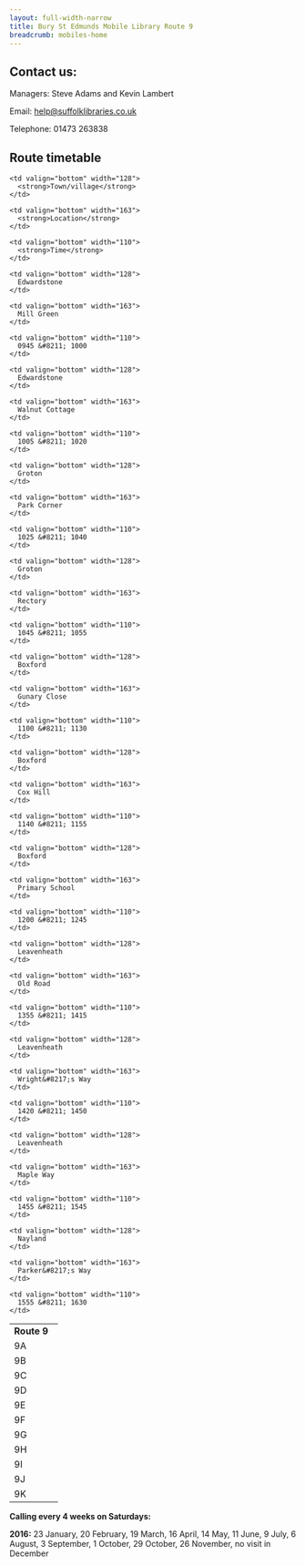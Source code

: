 ```yaml
---
layout: full-width-narrow
title: Bury St Edmunds Mobile Library Route 9
breadcrumb: mobiles-home
---
```

## Contact us:

Managers: Steve Adams and Kevin Lambert

Email: [help@suffolklibraries.co.uk](mailto:help@suffolklibraries.co.uk?subject=Mobile%20library%20enquiry)

Telephone: 01473 263838

## Route timetable

<table class="pure-table">
  <tr>
    <td valign="bottom" width="69">
      <strong>Route 9 </strong>
    </td>

    <td valign="bottom" width="128">
      <strong>Town/village</strong>
    </td>

    <td valign="bottom" width="163">
      <strong>Location</strong>
    </td>

    <td valign="bottom" width="110">
      <strong>Time</strong>
    </td>
  </tr>

  <tr>
    <td valign="bottom" width="69">
      9A
    </td>

    <td valign="bottom" width="128">
      Edwardstone
    </td>

    <td valign="bottom" width="163">
      Mill Green
    </td>

    <td valign="bottom" width="110">
      0945 &#8211; 1000
    </td>
  </tr>

  <tr>
    <td valign="bottom" width="69">
      9B
    </td>

    <td valign="bottom" width="128">
      Edwardstone
    </td>

    <td valign="bottom" width="163">
      Walnut Cottage
    </td>

    <td valign="bottom" width="110">
      1005 &#8211; 1020
    </td>
  </tr>

  <tr>
    <td valign="bottom" width="69">
      9C
    </td>

    <td valign="bottom" width="128">
      Groton
    </td>

    <td valign="bottom" width="163">
      Park Corner
    </td>

    <td valign="bottom" width="110">
      1025 &#8211; 1040
    </td>
  </tr>

  <tr>
    <td valign="bottom" width="69">
      9D
    </td>

    <td valign="bottom" width="128">
      Groton
    </td>

    <td valign="bottom" width="163">
      Rectory
    </td>

    <td valign="bottom" width="110">
      1045 &#8211; 1055
    </td>
  </tr>

  <tr>
    <td valign="bottom" width="69">
      9E
    </td>

    <td valign="bottom" width="128">
      Boxford
    </td>

    <td valign="bottom" width="163">
      Gunary Close
    </td>

    <td valign="bottom" width="110">
      1100 &#8211; 1130
    </td>
  </tr>

  <tr>
    <td valign="bottom" width="69">
      9F
    </td>

    <td valign="bottom" width="128">
      Boxford
    </td>

    <td valign="bottom" width="163">
      Cox Hill
    </td>

    <td valign="bottom" width="110">
      1140 &#8211; 1155
    </td>
  </tr>

  <tr>
    <td valign="bottom" width="69">
      9G
    </td>

    <td valign="bottom" width="128">
      Boxford
    </td>

    <td valign="bottom" width="163">
      Primary School
    </td>

    <td valign="bottom" width="110">
      1200 &#8211; 1245
    </td>
  </tr>

  <tr>
    <td valign="bottom" width="69">
      9H
    </td>

    <td valign="bottom" width="128">
      Leavenheath
    </td>

    <td valign="bottom" width="163">
      Old Road
    </td>

    <td valign="bottom" width="110">
      1355 &#8211; 1415
    </td>
  </tr>

  <tr>
    <td valign="bottom" width="69">
      9I
    </td>

    <td valign="bottom" width="128">
      Leavenheath
    </td>

    <td valign="bottom" width="163">
      Wright&#8217;s Way
    </td>

    <td valign="bottom" width="110">
      1420 &#8211; 1450
    </td>
  </tr>

  <tr>
    <td valign="bottom" width="69">
      9J
    </td>

    <td valign="bottom" width="128">
      Leavenheath
    </td>

    <td valign="bottom" width="163">
      Maple Way
    </td>

    <td valign="bottom" width="110">
      1455 &#8211; 1545
    </td>
  </tr>

  <tr>
    <td valign="bottom" width="69">
      9K
    </td>

    <td valign="bottom" width="128">
      Nayland
    </td>

    <td valign="bottom" width="163">
      Parker&#8217;s Way
    </td>

    <td valign="bottom" width="110">
      1555 &#8211; 1630
    </td>
  </tr>
</table>

**Calling every 4 weeks on Saturdays:**

**2016:** 23 January, 20 February, 19 March, 16 April, 14 May, 11 June, 9 July, 6 August, 3 September, 1 October, 29 October, 26 November, no visit in December
